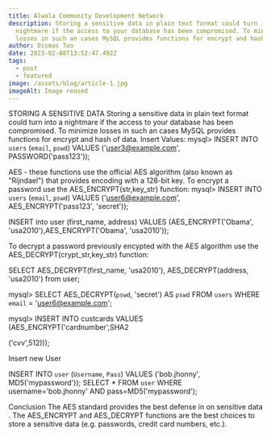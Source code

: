 ```yaml
---
title: Alwala Community Development Network
description: Storing a sensitive data in plain text format could turn into a
  nightmare if the access to your database has been compromised. To minimize
  losses in such an cases MySQL provides functions for encrypt and hash of data.
author: Dismas Too
date: 2023-02-08T13:52:47.492Z
tags:
  - post
  - featured
image: /assets/blog/article-1.jpg
imageAlt: Image reused
---
```

STORING A SENSITIVE DATA
Storing a sensitive data in plain text format could turn into a nightmare if the access to your database has been compromised. To minimize losses in such an cases MySQL provides functions for encrypt and hash of data.
Insert Values:
mysql> INSERT INTO `users` (`email`, `pswd`) VALUES ('user3@example.com', PASSWORD('pass123'));

AES - these functions use the official AES algorithm (also known as "Rijndael") that provides encoding with a 128-bit key. 
To encrypt a password use the AES_ENCRYPT(str,key_str) function:
mysql> INSERT INTO `users` (`email`, `pswd`) VALUES ('user6@example.com', AES_ENCRYPT('pass123', 'secret'));

INSERT into user (first_name, address) VALUES (AES_ENCRYPT('Obama', 'usa2010'),AES_ENCRYPT('Obama', 'usa2010'));

To decrypt a password previously encypted with the AES algorithm use the AES_DECRYPT(crypt_str,key_str) function:

SELECT AES_DECRYPT(first_name, 'usa2010'), AES_DECRYPT(address, 'usa2010') from user;

mysql> SELECT AES_DECRYPT(`pswd`, 'secret') AS `pswd` FROM `users` WHERE `email` = 'user6@example.com';

mysql> INSERT INTO custcards VALUES (AES_ENCRYPT('cardnumber',SHA2

('cvv',512)));

Insert new User

INSERT INTO `user` (`Username`, `Pass`) VALUES ('bob.jhonny', MD5('mypassword'));
SELECT * FROM `user` WHERE username='bob.jhonny' AND pass=MD5('mypassword');

Conclusion
The AES standard provides the best defense in on sensitive data . The AES_ENCRYPT and AES_DECRYPT functions are the best choices to store a sensitive data (e.g. passwords, credit card numbers, etc.).